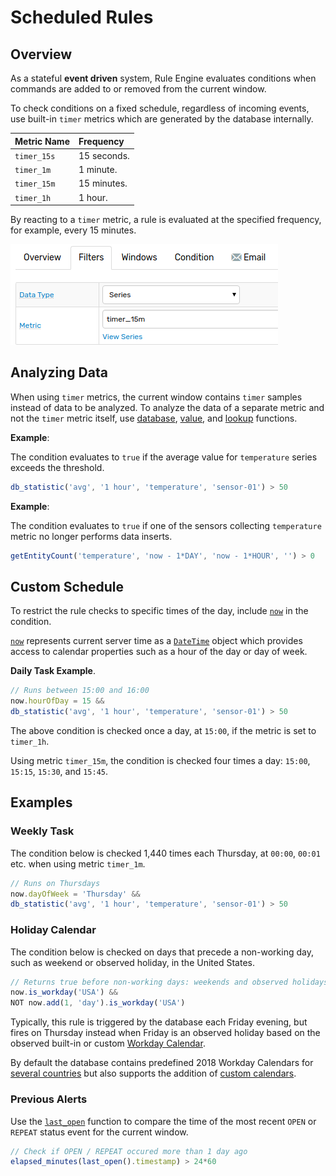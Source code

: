 # Scheduled Rules

## Overview

As a stateful **event driven** system, Rule Engine evaluates conditions when commands are added to or removed from the current window.

To check conditions on a fixed schedule, regardless of incoming events, use built-in `timer` metrics which are generated by the database internally.

**Metric Name** | **Frequency**
---|:---
`timer_15s` | 15 seconds.
`timer_1m` | 1 minute.
`timer_15m` | 15 minutes.
`timer_1h` | 1 hour.

By reacting to a `timer` metric, a rule is evaluated at the specified frequency, for example, every 15 minutes.

![](./images/new-metric.png)

## Analyzing Data

When using `timer` metrics, the current window contains `timer` samples instead of data to be analyzed. To analyze the data of a separate metric and not the `timer` metric itself, use [database](functions-series.md), [value](functions-value.md), and [lookup](functions-lookup.md) functions.

**Example**:

The condition evaluates to `true` if the average value for `temperature` series exceeds the threshold.

```javascript
db_statistic('avg', '1 hour', 'temperature', 'sensor-01') > 50
```

**Example**:

The condition evaluates to `true` if one of the sensors collecting `temperature` metric no longer performs data inserts.

```javascript
getEntityCount('temperature', 'now - 1*DAY', 'now - 1*HOUR', '') > 0
```

## Custom Schedule

To restrict the rule checks to specific times of the day, include [`now`](window-fields.md#date-fields) in the condition.

[`now`](window-fields.md#date-fields) represents current server time as a [`DateTime`](object-datetime.md) object which provides access to calendar properties such as a hour of the day or day of week.

**Daily Task Example**.

```javascript
// Runs between 15:00 and 16:00
now.hourOfDay = 15 &&
db_statistic('avg', '1 hour', 'temperature', 'sensor-01') > 50
```

The above condition is checked once a day, at `15:00`, if the metric is set to `timer_1h`.

Using metric `timer_15m`, the condition is checked four times a day: `15:00`, `15:15`, `15:30`, and `15:45`.

## Examples

### Weekly Task

The condition below is checked 1,440 times each Thursday, at `00:00`, `00:01` etc. when using metric `timer_1m`.

```javascript
// Runs on Thursdays
now.dayOfWeek = 'Thursday' &&
db_statistic('avg', '1 hour', 'temperature', 'sensor-01') > 50
```

### Holiday Calendar

The condition below is checked on days that precede a non-working day, such as weekend or observed holiday, in the United States.

```javascript
// Returns true before non-working days: weekends and observed holidays
now.is_workday('USA') &&
NOT now.add(1, 'day').is_workday('USA')
```

Typically, this rule is triggered by the database each Friday evening, but fires on Thursday instead when Friday is an observed holiday based on the observed built-in or custom [Workday Calendar](./workday-calendar.md).

By default the database contains predefined 2018 Workday Calendars for [several countries](./workday-calendar.md#built-in-calendars) but also supports the addition of [custom calendars](./workday-calendar.md#custom-calendars).

### Previous Alerts

Use the [`last_open`](./functions-alert-history.md#last_open) function to compare the time of the most recent `OPEN` or `REPEAT` status event for the current window.

```javascript
// Check if OPEN / REPEAT occured more than 1 day ago
elapsed_minutes(last_open().timestamp) > 24*60
```